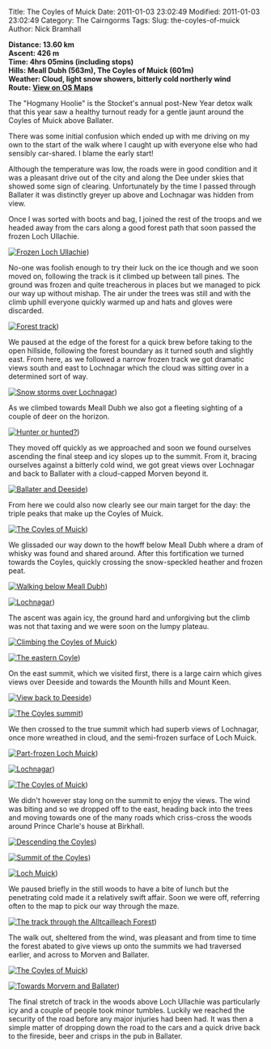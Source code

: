 Title: The Coyles of Muick
Date: 2011-01-03 23:02:49
Modified: 2011-01-03 23:02:49
Category: The Cairngorms
Tags: 
Slug: the-coyles-of-muick
Author: Nick Bramhall

**Distance: 13.60 km  
Ascent: 426 m  
Time: 4hrs 05mins (including stops)  
Hills: Meall Dubh (563m), The Coyles of Muick (601m)  
Weather: Cloud, light snow showers, bitterly cold northerly wind  
Route: [View on OS Maps](https://www.invertedworld.co.uk/hillwalking/hillwalk/357)**



The "Hogmany Hoolie" is the Stocket's annual post-New Year detox walk that this year saw a healthy turnout ready for a gentle jaunt around the Coyles of Muick above Ballater. 

<!--more-->

There was some initial confusion which ended up with me driving on my own to the start of the walk where I caught up with everyone else who had sensibly car-shared. I blame the early start! 



Although the temperature was low, the roads were in good condition and it was a pleasant drive out of the city and along the Dee under skies that showed some sign of clearing. Unfortunately by the time I passed through Ballater it was distinctly greyer up above and Lochnagar was hidden from view.



Once I was sorted with boots and bag, I joined the rest of the troops and we headed away from the cars along a good forest path that soon passed the frozen Loch Ullachie.



[![Frozen Loch Ullachie](https://live.staticflickr.com/5241/5320364531_c169f6134d_b.jpg "Frozen Loch Ullachie")](https://www.flickr.com/photos/black_friction/5320364531/))



No-one was foolish enough to try their luck on the ice though and we soon moved on, following the track is it climbed up between tall pines. The ground was frozen and quite treacherous in places but we managed to pick our way up without mishap. The air under the trees was still and with the climb uphill everyone quickly warmed up and hats and gloves were discarded.



[![Forest track](https://live.staticflickr.com/5246/5320974542_21ff4aa957_b.jpg "Forest track")](https://www.flickr.com/photos/black_friction/5320974542/))



We paused at the edge of the forest for a quick brew before taking to the open hillside, following the forest boundary as it turned south and slightly east. From here, as we followed a narrow frozen track we got dramatic views south and east to Lochnagar which the cloud was sitting over in a determined sort of way.



[![Snow storms over Lochnagar](https://live.staticflickr.com/5244/5320732300_c3358ed675_b.jpg "Snow storms over Lochnagar")](https://www.flickr.com/photos/black_friction/5320732300/))



As we climbed towards Meall Dubh we also got a fleeting sighting of a couple of deer on the horizon. 



[![Hunter or hunted?](https://live.staticflickr.com/5205/5320748290_d4db86e8d9_b.jpg "Hunter or hunted?")](https://www.flickr.com/photos/black_friction/5320748290/))



They moved off quickly as we approached and soon we found ourselves ascending the final steep and icy slopes up to the summit. From it, bracing ourselves against a bitterly cold wind, we got great views over Lochnagar and back to Ballater with a cloud-capped Morven beyond it.



[![Ballater and Deeside](https://live.staticflickr.com/5086/5320410961_5bd283fb3f_b.jpg "Ballater and Deeside")](https://www.flickr.com/photos/black_friction/5320410961/))



From here we could also now clearly see our main target for the day: the triple peaks that make up the Coyles of Muick.



[![The Coyles of Muick](https://live.staticflickr.com/5128/5320907854_73242f5538_b.jpg "The Coyles of Muick")](https://www.flickr.com/photos/black_friction/5320907854/))



We glissaded our way down to the howff below Meall Dubh where a dram of whisky was found and shared around. After this fortification we turned towards the Coyles, quickly crossing the snow-speckled heather and frozen peat.



[![Walking below Meall Dubh](https://live.staticflickr.com/5202/5323886972_876bc557fb_b.jpg "Walking below Meall Dubh")](https://www.flickr.com/photos/black_friction/5323886972/))



[![Lochnagar](https://live.staticflickr.com/5208/5323278457_fd8254b118_b.jpg "Lochnagar")](https://www.flickr.com/photos/black_friction/5323278457/))



The ascent was again icy, the ground hard and unforgiving but the climb was not that taxing and we were soon on the lumpy plateau. 



[![Climbing the Coyles of Muick](https://live.staticflickr.com/5041/5323285631_2699bf515c_b.jpg "Climbing the Coyles of Muick")](https://www.flickr.com/photos/black_friction/5323285631/))



[![The eastern Coyle](https://live.staticflickr.com/5164/5323894052_fd5c535036_b.jpg "The eastern Coyle")](https://www.flickr.com/photos/black_friction/5323894052/))



On the east summit, which we visited first, there is a large cairn which gives views over Deeside and towards the Mounth hills and Mount Keen. 



[![View back to Deeside](https://live.staticflickr.com/5210/5323897696_00e9d9b1e3_b.jpg "View back to Deeside")](https://www.flickr.com/photos/black_friction/5323897696/))



[![The Coyles summit](https://live.staticflickr.com/5002/5323905048_6cc771514d_b.jpg "The Coyles summit")](https://www.flickr.com/photos/black_friction/5323905048/))



We then crossed to the true summit which had superb views of Lochnagar, once more wreathed in cloud, and the semi-frozen surface of Loch Muick.



[![Part-frozen Loch Muick](https://live.staticflickr.com/5207/5323908586_524ca81075_b.jpg "Part-frozen Loch Muick")](https://www.flickr.com/photos/black_friction/5323908586/))



[![Lochnagar](https://live.staticflickr.com/5283/5323924008_b935957905_b.jpg "Lochnagar")](https://www.flickr.com/photos/black_friction/5323924008/))



[![The Coyles of Muick](https://live.staticflickr.com/5208/5323927658_5c95ae57b6_b.jpg "The Coyles of Muick")](https://www.flickr.com/photos/black_friction/5323927658/))



We didn't however stay long on the summit to enjoy the views. The wind was biting and so we dropped off to the east, heading back into the trees and moving towards one of the many roads which criss-cross the woods around Prince Charle's house at Birkhall.



[![Descending the Coyles](https://live.staticflickr.com/5285/5323934788_ec3ec6816d_b.jpg "Descending the Coyles")](https://www.flickr.com/photos/black_friction/5323934788/))



[![Summit of the Coyles](https://live.staticflickr.com/5289/5323336785_40af33c53f_b.jpg "Summit of the Coyles")](https://www.flickr.com/photos/black_friction/5323336785/))



[![Loch Muick](https://live.staticflickr.com/5008/5323340825_ba5a7f912d_b.jpg "Loch Muick")](https://www.flickr.com/photos/black_friction/5323340825/))



We paused briefly in the still woods to have a bite of lunch but the penetrating cold made it a relatively swift affair. Soon we were off, referring often to the map to pick our way through the maze.



[![The track through the Alltcailleach Forest](https://live.staticflickr.com/5246/5323949258_4bd4574c2e_b.jpg "The track through the Alltcailleach Forest")](https://www.flickr.com/photos/black_friction/5323949258/))



The walk out, sheltered from the wind, was pleasant and from time to time the forest abated to give views up onto the summits we had traversed earlier, and across to Morven and Ballater.



[![The Coyles of Muick](https://live.staticflickr.com/5046/5323347703_8d9d1ce204_b.jpg "The Coyles of Muick")](https://www.flickr.com/photos/black_friction/5323347703/))



[![Towards Morvern and Ballater](https://live.staticflickr.com/5089/5323351125_519049fa11_b.jpg "Towards Morvern and Ballater")](https://www.flickr.com/photos/black_friction/5323351125/))



The final stretch of track in the woods above Loch Ullachie was particularly icy and a couple of people took minor tumbles. Luckily we reached the security of the road before any major injuries had been had. It was then a simple matter of dropping down the road to the cars and a quick drive back to the fireside, beer and crisps in the pub in Ballater.




